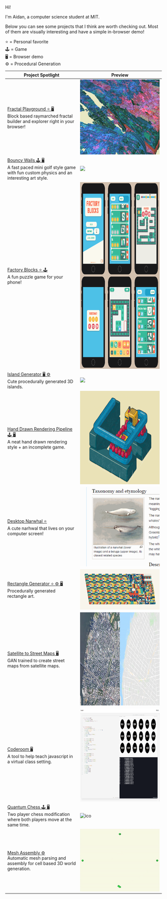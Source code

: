 Hi!

I'm Aidan, a computer science student at MIT.

Below you can see some projects that I think are worth checking out. Most of them are visually interesting and have a simple in-browser demo!

⭐ = Personal favorite<br>🕹 = Game<br>🖥 = Browser demo <br>⚙️ = Procedural Generation

| Project Spotlight | Preview |
|---|---|
|[Fractal Playground ⭐ 🖥](https://github.com/AidanBlumLevine/fractals/)<br>Block based raymarched fractal builder and explorer right in your browser!|![thm](https://github.com/AidanBlumLevine/fractals/blob/main/thumbnail.png) |
|[Bouncy Walls 🕹 🖥](https://github.com/AidanBlumLevine/bouncy-walls) <br> A fast paced mini golf style game with fun custom physics and an interesting art style.|<img src="https://github.com/AidanBlumLevine/bouncy-walls/blob/f914cc0b2772cde6f6b1787a624a15ffe91c39c7/thumbnail_gif.gif"> |
|[Factory Blocks ⭐ 🕹](https://github.com/AidanBlumLevine/factory-blocks) <br> A fun puzzle game for your phone!|<img src="https://github.com/AidanBlumLevine/factory-blocks/blob/master/final%20tile%20game(YELLOW%20COIN).gif" width="500" height="600">|
|[Island Generator 🖥 ⚙️](https://github.com/AidanBlumLevine/islands) <br> Cute procedurally generated 3D islands. |<img src="https://github.com/AidanBlumLevine/islands/blob/main/thumbnail_gif.gif"> |
|[Hand Drawn Rendering Pipeline 🕹 🖥](https://github.com/AidanBlumLevine/NPR-factory) <br> A neat hand drawn rendering style + an incomplete game.|<img src="https://github.com/AidanBlumLevine/NPR-factory/blob/main/procedural-handdrawn.png" height = "300">|
|[Desktop Narwhal ⭐](https://github.com/AidanBlumLevine/desktop-pet) <br> A cute narhwal that lives on your computer screen!|<img src="https://github.com/AidanBlumLevine/desktop-pet/blob/master/thumbnail_improved2.gif" width="400">|
|[Rectangle Generator ⭐ ⚙️ 🖥](https://github.com/AidanBlumLevine/rectangles) <br> Procedurally generated rectangle art.|<img src="https://github.com/AidanBlumLevine/rectangles/blob/master/rectangle_1549539910.png" width="550"> |
|[Satellite to Street Maps 🖥](https://github.com/AidanBlumLevine/satellitemaps) <br> GAN trained to create street maps from satellite maps.|<img src="https://github.com/AidanBlumLevine/satellitemaps/raw/master/map1.png" height="300"> |
|[Coderoom 🖥](https://github.com/AidanBlumLevine/coderoom) <br> A tool to help teach javascript in a virtual class setting. |<img src="https://github.com/AidanBlumLevine/coderoom/blob/master/coderoom.png" height="300"> |
|[Quantum Chess 🕹 🖥](https://github.com/AidanBlumLevine/quantum-chess) <br> Two player chess modification where both players move at the same time.|![ico](https://raw.githubusercontent.com/AidanBlumLevine/quantum-chess/main/dist/favicon.ico) |
|[Mesh Assembly ⚙️](https://github.com/AidanBlumLevine/mesh-assembly) <br> Automatic mesh parsing and assembly for cell based 3D world generation.|<img src="https://github.com/AidanBlumLevine/mesh-assembly/blob/7b9dbce13312931e13d920b9a4a6c76f389c1512/town_generation.gif"> |

  
  
